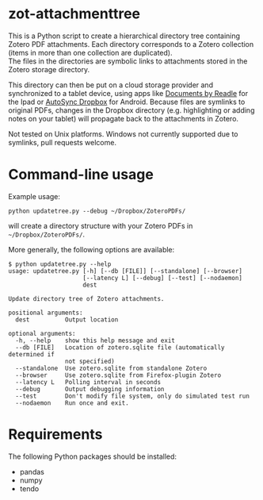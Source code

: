 # zot-attachmenttree

This is a Python script to create a hierarchical directory tree containing Zotero PDF attachments.
Each directory corresponds to a Zotero collection (items in more than one collection are duplicated).  
The files in the directories are symbolic links to attachments stored in the Zotero storage directory.

This directory can then be put on a cloud storage provider and synchronized to a tablet device, using apps like [Documents by Readle](https://readdle.com/products/documents) for the Ipad or [AutoSync Dropbox](https://play.google.com/store/apps/details?id=com.ttxapps.dropsync&hl=en) for Android.   Because files are symlinks to original PDFs, changes in the Dropbox directory (e.g. highlighting or adding notes on your tablet) will propagate back to the attachments in Zotero.

Not tested on Unix platforms.  Windows not currently supported due to symlinks, pull requests welcome.


# Command-line usage

Example usage:
```
python updatetree.py --debug ~/Dropbox/ZoteroPDFs/
```
will create a directory structure with your Zotero PDFs in `~/Dropbox/ZoteroPDFs/`.


More generally, the following options are available:

```
$ python updatetree.py --help
usage: updatetree.py [-h] [--db [FILE]] [--standalone] [--browser]
                     [--latency L] [--debug] [--test] [--nodaemon]
                     dest

Update directory tree of Zotero attachments.

positional arguments:
  dest          Output location

optional arguments:
  -h, --help    show this help message and exit
  --db [FILE]   Location of zotero.sqlite file (automatically determined if
                not specified)
  --standalone  Use zotero.sqlite from standalone Zotero
  --browser     Use zotero.sqlite from Firefox-plugin Zotero
  --latency L   Polling interval in seconds
  --debug       Output debugging information
  --test        Don't modify file system, only do simulated test run
  --nodaemon    Run once and exit.
```

# Requirements

The following Python packages should be installed:

* pandas
* numpy
* tendo
